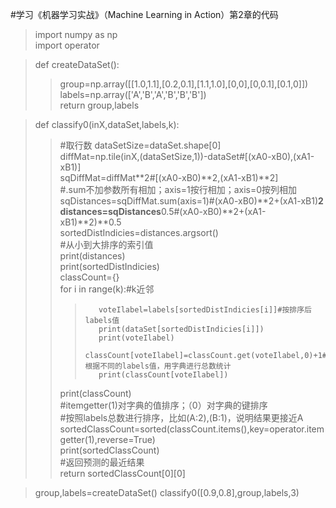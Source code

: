 #学习《机器学习实战》（Machine Learning in Action）第2章的代码  

>import numpy as np  
>import operator  

>def createDataSet():  
>>    group=np.array([[1.0,1.1],[0.2,0.1],[1.1,1.0],[0,0],[0,0.1],[0.1,0]])  
>>    labels=np.array(['A','B','A','B','B','B'])  
>>    return group,labels  

>def classify0(inX,dataSet,labels,k):  
>>    #取行数
>>    dataSetSize=dataSet.shape[0]  
>>    diffMat=np.tile(inX,(dataSetSize,1))-dataSet#[(xA0-xB0),(xA1-xB1)]  
>>    sqDiffMat=diffMat**2#[(xA0-xB0)**2,(xA1-xB1)**2]  
>>    #.sum不加参数所有相加；axis=1按行相加；axis=0按列相加  
>>    sqDistances=sqDiffMat.sum(axis=1)#(xA0-xB0)**2+(xA1-xB1)**2  
>>    distances=sqDistances**0.5#(xA0-xB0)**2+(xA1-xB1)**2)**0.5  
>>    sortedDistIndicies=distances.argsort()  
>>    #从小到大排序的索引值  
>>    print(distances)  
>>    print(sortedDistIndicies)  
>>    classCount={}  
>>    for i in range(k):#k近邻  
>>>        voteIlabel=labels[sortedDistIndicies[i]]#按排序后labels值  
>>>        print(dataSet[sortedDistIndicies[i]])  
>>>        print(voteIlabel)  
>>>        classCount[voteIlabel]=classCount.get(voteIlabel,0)+1#根据不同的labels值，用字典进行总数统计  
>>>        print(classCount[voteIlabel])  
>>    print(classCount)  
>>    #itemgetter(1)对字典的值排序；（0）对字典的键排序  
>>    #按照labels总数进行排序，比如(A:2),(B:1)，说明结果更接近A  
>>    sortedClassCount=sorted(classCount.items(),key=operator.itemgetter(1),reverse=True)  
>>    print(sortedClassCount)  
>>    #返回预测的最近结果  
>>    return sortedClassCount[0][0]  

>group,labels=createDataSet()
>classify0([0.9,0.8],group,labels,3)
